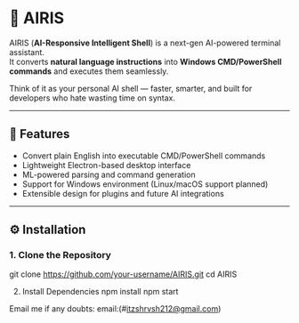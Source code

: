 # 🧠 AIRIS

AIRIS (**AI-Responsive Intelligent Shell**) is a next-gen AI-powered terminal assistant.  
It converts **natural language instructions** into **Windows CMD/PowerShell commands** and executes them seamlessly.  

Think of it as your personal AI shell — faster, smarter, and built for developers who hate wasting time on syntax.

---

## 📌 Features
- Convert plain English into executable CMD/PowerShell commands  
- Lightweight Electron-based desktop interface  
- ML-powered parsing and command generation  
- Support for Windows environment (Linux/macOS support planned)  
- Extensible design for plugins and future AI integrations  

---

## ⚙️ Installation

### 1. Clone the Repository

git clone https://github.com/your-username/AIRIS.git
cd AIRIS

2. Install Dependencies
  npm install
  npm start


Email me if any doubts:
email:(#itzshrvsh212@gmail.com)

